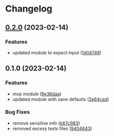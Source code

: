 # Changelog

## [0.2.0](https://www.github.com/devops-adeel/terraform-vault-auth-aws/compare/v0.1.0...v0.2.0) (2023-02-14)


### Features

* updated module to expect input ([1d04746](https://www.github.com/devops-adeel/terraform-vault-auth-aws/commit/1d04746a7a7e84dfc42159ba5498091346da1d55))

## 0.1.0 (2023-02-14)


### Features

* mvp module ([9e36daa](https://www.github.com/devops-adeel/terraform-vault-auth-aws/commit/9e36daa4f8c2a57a8c707a14fe42b0a15ff4b298))
* updated module with sane defaults ([2e64cad](https://www.github.com/devops-adeel/terraform-vault-auth-aws/commit/2e64cad93c5d27eb49d5dd447aa20aeb35a069d2))


### Bug Fixes

* remove sensitive info ([b67c983](https://www.github.com/devops-adeel/terraform-vault-auth-aws/commit/b67c983c0ad0614f1b8c1dbeb653d4e0c241b6ff))
* removed excess tests files ([9404643](https://www.github.com/devops-adeel/terraform-vault-auth-aws/commit/9404643623f75d48f3b7bf33ed395ddab029527d))
